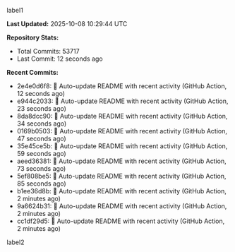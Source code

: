 
label1 
<!-- ACTIVITY_START -->
**Last Updated:** 2025-10-08 10:29:44 UTC

**Repository Stats:**
- Total Commits: 53717
- Last Commit: 12 seconds ago

**Recent Commits:**
- 2e4e0d6f8: 🤖 Auto-update README with recent activity (GitHub Action, 12 seconds ago)
- e944c2033: 🤖 Auto-update README with recent activity (GitHub Action, 23 seconds ago)
- 8da8dcc90: 🤖 Auto-update README with recent activity (GitHub Action, 34 seconds ago)
- 0169b0503: 🤖 Auto-update README with recent activity (GitHub Action, 47 seconds ago)
- 35e45ce5b: 🤖 Auto-update README with recent activity (GitHub Action, 59 seconds ago)
- aeed36381: 🤖 Auto-update README with recent activity (GitHub Action, 73 seconds ago)
- 5ef808be5: 🤖 Auto-update README with recent activity (GitHub Action, 85 seconds ago)
- b1ee36d8b: 🤖 Auto-update README with recent activity (GitHub Action, 2 minutes ago)
- 9a6624b31: 🤖 Auto-update README with recent activity (GitHub Action, 2 minutes ago)
- cc1df29d5: 🤖 Auto-update README with recent activity (GitHub Action, 2 minutes ago)
<!-- ACTIVITY_END -->

label2
